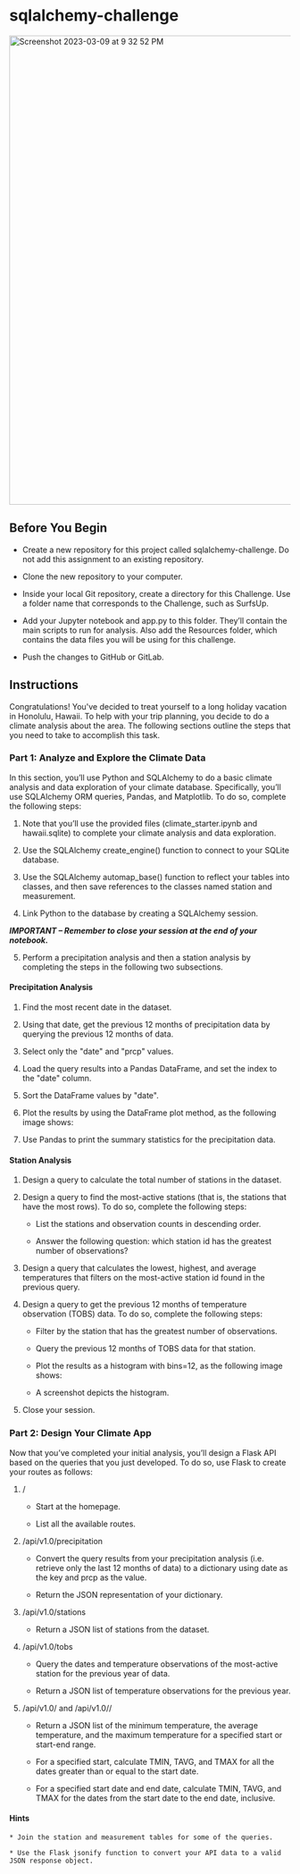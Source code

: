 # sqlalchemy-challenge

<img width="840" alt="Screenshot 2023-03-09 at 9 32 52 PM" src="https://user-images.githubusercontent.com/119274891/224208416-60c16fdc-96a3-4350-bfa8-317f9150d89c.png">

## Before You Begin

* Create a new repository for this project called sqlalchemy-challenge. Do not add this assignment to an existing repository.

* Clone the new repository to your computer.

* Inside your local Git repository, create a directory for this Challenge. Use a folder name that corresponds to the Challenge, such as SurfsUp.

* Add your Jupyter notebook and app.py to this folder. They’ll contain the main scripts to run for analysis. Also add the Resources folder, which contains the data files you will be using for this challenge.

* Push the changes to GitHub or GitLab.

## Instructions

Congratulations! You've decided to treat yourself to a long holiday vacation in Honolulu, Hawaii. To help with your trip planning, you decide to do a climate analysis about the area. The following sections outline the steps that you need to take to accomplish this task.

### Part 1: Analyze and Explore the Climate Data

In this section, you’ll use Python and SQLAlchemy to do a basic climate analysis and data exploration of your climate database. Specifically, you’ll use SQLAlchemy ORM queries, Pandas, and Matplotlib. To do so, complete the following steps:

1. Note that you’ll use the provided files (climate_starter.ipynb and hawaii.sqlite) to complete your climate analysis and data exploration.

2. Use the SQLAlchemy create_engine() function to connect to your SQLite database.

3. Use the SQLAlchemy automap_base() function to reflect your tables into classes, and then save references to the classes named station and measurement.

4. Link Python to the database by creating a SQLAlchemy session.

**_IMPORTANT – Remember to close your session at the end of your notebook._** 

5. Perform a precipitation analysis and then a station analysis by completing the steps in the following two subsections.

#### Precipitation Analysis

1. Find the most recent date in the dataset.

2. Using that date, get the previous 12 months of precipitation data by querying the previous 12 months of data.

3. Select only the "date" and "prcp" values.

4. Load the query results into a Pandas DataFrame, and set the index to the "date" column.

5. Sort the DataFrame values by "date".

6. Plot the results by using the DataFrame plot method, as the following image shows:

7. Use Pandas to print the summary statistics for the precipitation data.

#### Station Analysis

1. Design a query to calculate the total number of stations in the dataset.

2. Design a query to find the most-active stations (that is, the stations that have the most rows). To do so, complete the following steps:

    * List the stations and observation counts in descending order.
    
    * Answer the following question: which station id has the greatest number of observations?

3. Design a query that calculates the lowest, highest, and average temperatures that filters on the most-active station id found in the previous query.

4. Design a query to get the previous 12 months of temperature observation (TOBS) data. To do so, complete the following steps:
    
    * Filter by the station that has the greatest number of observations.
    
    * Query the previous 12 months of TOBS data for that station.
    
    * Plot the results as a histogram with bins=12, as the following image shows:
    
    * A screenshot depicts the histogram.

5. Close your session.

### Part 2: Design Your Climate App

Now that you’ve completed your initial analysis, you’ll design a Flask API based on the queries that you just developed. To do so, use Flask to create your routes as follows:

1. /
    * Start at the homepage.
    
    * List all the available routes.
    
2. /api/v1.0/precipitation

    * Convert the query results from your precipitation analysis (i.e. retrieve only the last 12 months of data) to a dictionary using date as the key and prcp as the value.

    * Return the JSON representation of your dictionary.

3. /api/v1.0/stations

    * Return a JSON list of stations from the dataset.

4. /api/v1.0/tobs

    * Query the dates and temperature observations of the most-active station for the previous year of data.
    
    * Return a JSON list of temperature observations for the previous year.

5. /api/v1.0/<start> and /api/v1.0/<start>/<end>

    * Return a JSON list of the minimum temperature, the average temperature, and the maximum temperature for a specified start or start-end range.

    * For a specified start, calculate TMIN, TAVG, and TMAX for all the dates greater than or equal to the start date.

    * For a specified start date and end date, calculate TMIN, TAVG, and TMAX for the dates from the start date to the end date, inclusive.

#### Hints

    * Join the station and measurement tables for some of the queries.

    * Use the Flask jsonify function to convert your API data to a valid JSON response object.
